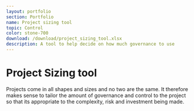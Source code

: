 ```yaml
---
layout: portfolio
section: Portfolio
name: Project sizing tool
topic: Control
color: stone-700
download: /download/project_sizing_tool.xlsx
description: A tool to help decide on how much governance to use
---
```


# Project Sizing tool
Projects come in all shapes and sizes and no two are the same. It therefore makes sense to tailor the amount of governance and control to the project so that its appropriate to the complexity, risk and investment being made.
